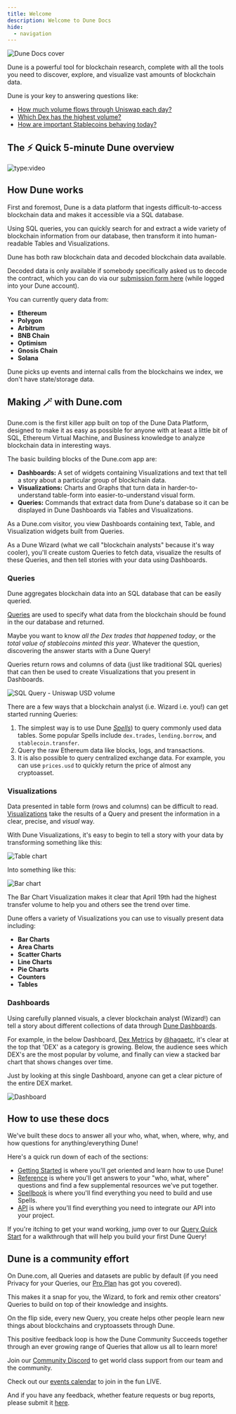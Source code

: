 ```yaml
---
title: Welcome
description: Welcome to Dune Docs
hide:
  - navigation
---
```


<style>
  .md-typeset h1,
  .md-content__button {
    display: none;
  }
  .md-header__topic{
    font-weight: bold;
  }
</style>

![Dune Docs cover](images/dune-docs-cover.jpg)

Dune is a powerful tool for blockchain research, complete with all the tools you need to discover, explore, and visualize vast amounts of blockchain data.


 Dune is your key to answering questions like:

- [How much volume flows through Uniswap each day?](https://dune.com/queries/3)
- [Which Dex has the highest volume?](https://dune.com/queries/1847)
- [How are important Stablecoins behaving today?](https://dune.com/hagaetc/stablecoins)

## The ⚡ Quick 5-minute Dune overview

![type:video](https://www.youtube.com/embed/S-cctFmR828)

## How Dune works

First and foremost, Dune is a data platform that ingests difficult-to-access blockchain data and makes it accessible via a SQL database.

Using SQL queries, you can quickly search for and extract a wide variety of blockchain information from our database, then transform it into human-readable Tables and Visualizations.

Dune has both raw blockchain data and decoded blockchain data available. 

Decoded data is only available if somebody specifically asked us to decode the contract, which you can do via our [submission form here](https://dune.com/contracts/new) (while logged into your Dune account).

You can currently query data from:

- **Ethereum**
- **Polygon**
- **Arbitrum**
- **BNB Chain**
- **Optimism**
- **Gnosis Chain**
- **Solana**

Dune picks up events and internal calls from the blockchains we index, we don't have state/storage data.

## Making 🪄 with Dune.com

Dune.com is the first killer app built on top of the Dune Data Platform, designed to make it as easy as possible for anyone with at least a little bit of SQL, Ethereum Virtual Machine, and Business knowledge to analyze blockchain data in interesting ways.

The basic building blocks of the Dune.com app are:

- **Dashboards:** A set of widgets containing Visualizations and text that tell a story about a particular group of blockchain data.
- **Visualizations:** Charts and Graphs that turn data in harder-to-understand table-form into easier-to-understand visual form.
- **Queries:** Commands that extract data from Dune's database so it can be displayed in Dune Dashboards via Tables and Visualizations.

As a Dune.com visitor, you view Dashboards containing text, Table, and Visualization widgets built from Queries.

As a Dune Wizard (what we call "blockchain analysts" because it's way cooler), you'll create custom Queries to fetch data, visualize the results of these Queries, and then tell stories with your data using Dashboards.

### Queries

Dune aggregates blockchain data into an SQL database that can be easily queried. 

[Queries](getting-started/queries/index.md) are used to specify what data from the blockchain should be found in the our database and returned.

Maybe you want to know _all the Dex trades that happened today_, or the _total value of stablecoins minted this year_. Whatever the question, discovering the answer starts with a Dune Query!

Queries return rows and columns of data (just like traditional SQL queries) that can then be used to create Visualizations that you present in Dashboards.

![SQL Query - Uniswap USD volume](images/sql-query-uniswap-usd-volume.png)

There are a few ways that a blockchain analyst (i.e. Wizard i.e. you!) can get started running Queries:

1. The simplest way is to use Dune [_Spells_](reference/tables/spells.md)) to query commonly used data tables. Some popular Spells include `dex.trades`, `lending.borrow`, and `stablecoin.transfer`.
2. Query the raw Ethereum data like blocks, logs, and transactions.
3. It is also possible to query centralized exchange data. For example, you can use `prices.usd` to quickly return the price of almost any cryptoasset.

### Visualizations

Data presented in table form (rows and columns) can be difficult to read. [Visualizations](getting-started/visualizations/index.md) take the results of a Query and present the information in a clear, precise, and _visual_ way.

With Dune Visualizations, it's easy to begin to tell a story with your data by transforming something like this:

![Table chart](images/table-chart.png)

Into something like this:

![Bar chart](images/bar-chart.png)

The Bar Chart Visualization makes it clear that April 19th had the highest transfer volume to help you and others see the trend over time.

Dune offers a variety of Visualizations you can use to visually present data including:

- **Bar Charts**
- **Area Charts**
- **Scatter Charts**
- **Line Charts**
- **Pie Charts**
- **Counters**
- **Tables**

### Dashboards

Using carefully planned visuals, a clever blockchain analyst (Wizard!) can tell a story about different collections of data through [Dune Dashboards](getting-started/dashboards.md).

For example, in the below Dashboard, [Dex Metrics](https://dune.com/hagaetc/dex-metrics) by [@hagaetc](https://dune.com/hagaetc), it's clear at the top that 'DEX' as a category is growing. Below, the audience sees which DEX's are the most popular by volume, and finally can view a stacked bar chart that shows changes over time.

Just by looking at this single Dashboard, anyone can get a clear picture of the entire DEX market.

![Dashboard](images/dashboard.png)

## How to use these docs

We've built these docs to answer all your who, what, when, where, why, and how questions for anything/everything Dune!

Here's a quick run down of each of the sections:

- [Getting Started](getting-started/index.md) is where you'll get oriented and learn how to use Dune!
- [Reference](reference/index.md) is where you'll get answers to your "who, what, where" questions and find a few supplemental resources we've put together.
- [Spellbook](spellbook/index.md) is where you'll find everything you need to build and use Spells.
- [API](api/index.md) is where you'll find everything you need to integrate our API into your project.

If you're itching to get your wand working, jump over to our [Query Quick Start](getting-started/query-quick-start/index.md) for a walkthrough that will help you build your first Dune Query!

## Dune is a community effort

On Dune.com, all Queries and datasets are public by default (if you need Privacy for your Queries, our [Pro Plan](https://dune.com/pricing) has got you covered).

This makes it a snap for you, the Wizard, to fork and remix other creators' Queries to build on top of their knowledge and insights.

On the flip side, every new Query, you create helps other people learn new things about blockchains and cryptoassets through Dune.

This positive feedback loop is how the Dune Community Succeeds together through an ever growing range of Queries that allow us all to learn more!

Join our [Community Discord](https://discord.gg/BJBHFR6sdy) to get world class support from our team and the community.

Check out our [events calendar](reference/events.md) to join in the fun LIVE.

And if you have any feedback, whether feature requests or bug reports, please submit it [here](https://feedback.dune.com).
